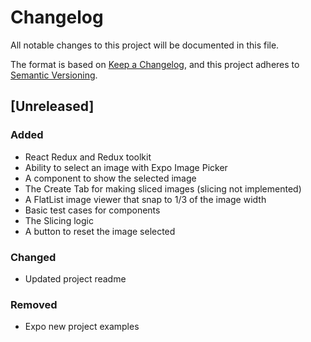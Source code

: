 # Changelog

All notable changes to this project will be documented in this file.

The format is based on [Keep a Changelog](https://keepachangelog.com/en/1.1.0/),
and this project adheres to [Semantic Versioning](https://semver.org/spec/v2.0.0.html).

## [Unreleased]

### Added

- React Redux and Redux toolkit
- Ability to select an image with Expo Image Picker
- A component to show the selected image
- The Create Tab for making sliced images (slicing not implemented)
- A FlatList image viewer that snap to 1/3 of the image width
- Basic test cases for components
- The Slicing logic
- A button to reset the image selected

### Changed

- Updated project readme

### Removed

- Expo new project examples
